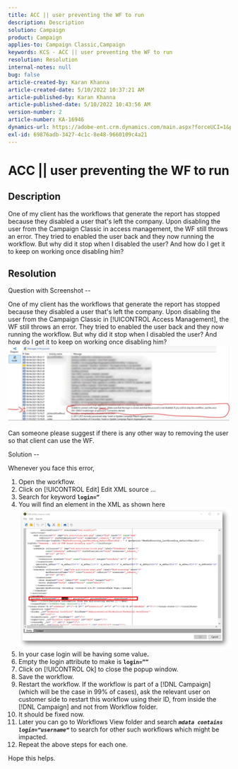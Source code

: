 ```yaml
---
title: ACC || user preventing the WF to run
description: Description
solution: Campaign
product: Campaign
applies-to: Campaign Classic,Campaign
keywords: KCS - ACC || user preventing the WF to run
resolution: Resolution
internal-notes: null
bug: false
article-created-by: Karan Khanna
article-created-date: 5/10/2022 10:37:21 AM
article-published-by: Karan Khanna
article-published-date: 5/10/2022 10:43:56 AM
version-number: 2
article-number: KA-16946
dynamics-url: https://adobe-ent.crm.dynamics.com/main.aspx?forceUCI=1&pagetype=entityrecord&etn=knowledgearticle&id=7512bb29-4dd0-ec11-a7b5-00224809c556
exl-id: 69876adb-3427-4c1c-8e48-9660109c4a21
---
```

# ACC || user preventing the WF to run

## Description


One of my client has the workflows that generate the report has stopped because they disabled a user that's left the company. Upon disabling the user from the Campaign Classic in access management, the WF still throws an error. They tried to enabled the user back and they now running the workflow. But why did it stop when I disabled the user? And how do I get it to keep on working once disabling him?


## Resolution


Question with Screenshot --



One of my client has the workflows that generate the report has stopped because they disabled a user that's left the company. Upon disabling the user from the Campaign Classic in [!UICONTROL Access Management], the WF still throws an error. They tried to enabled the user back and they now running the workflow. But why did it stop when I disabled the user? And how do I get it to keep on working once disabling him?
![](assets/178d95b7-4dd0-ec11-a7b5-00224809c556.png)

Can someone please suggest if there is any other way to removing the user so that client can use the WF.





Solution --

Whenever you face this error,

1. Open the workflow.
2. Click on [!UICONTROL Edit]  Edit XML source …
3. Search for keyword <b>`login=”`</b>
4. You will find an element in the XML as shown here![](assets/dee6636f-799e-eb11-b1ac-000d3a368466.png)
5. In your case login will be having some value<b>.</b>
6. Empty the login attribute to make is <b>`login=””`</b>
7. Click on [!UICONTROL Ok] to close the popup window.
8. Save the workflow.
9. Restart the workflow. If the workflow is part of a [!DNL Campaign] (which will be the case in 99% of cases), ask the relevant user on customer side to restart this workflow using their ID, from inside the [!DNL Campaign] and not from Workflow folder.
10. It should be fixed now.
11. Later you can go to Workflows View folder and search <b>*`mdata contains login=”username”`</b>* to search for other such workflows which might be impacted.
12. Repeat the above steps for each one.


Hope this helps.
